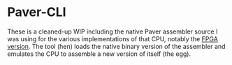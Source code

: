 # Paver-CLI

These is a cleaned-up WIP including the native Paver assembler source I was using for the various implementations of that CPU, notably the [FPGA version](https://github.com/Dosflange/Paver). The tool (hen) loads the native binary version of the assembler and emulates the CPU to assemble a new version of itself (the egg).
